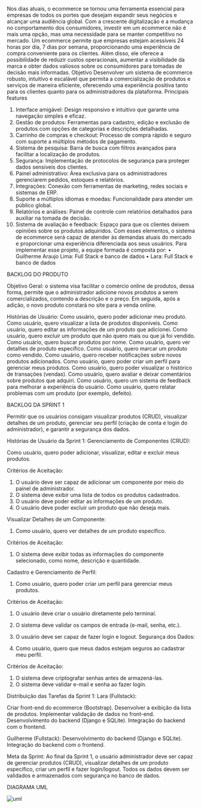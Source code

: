 Nos dias atuais, o ecommerce se tornou uma ferramenta essencial para empresas de todos os portes que desejam expandir seus negócios e alcançar uma audiência global. Com a crescente digitalização e a mudança no comportamento dos consumidores, investir em um ecommerce não é mais uma opção, mas uma necessidade para se manter competitivo no mercado.
Um ecommerce permite que empresas estejam acessíveis 24 horas por dia, 7 dias por semana, proporcionando uma experiência de compra conveniente para os clientes. Além disso, ele oferece a possibilidade de reduzir custos operacionais, aumentar a visibilidade da marca e obter dados valiosos sobre os consumidores para tomadas de decisão mais informadas.
Objetivo
Desenvolver um sistema de ecommerce robusto, intuitivo e escalável que permita a comercialização de produtos e serviços de maneira eficiente, oferecendo uma experiência positiva tanto para os clientes quanto para os administradores da plataforma.
Principais features
1.	Interface amigável: Design responsivo e intuitivo que garante uma navegação simples e eficaz.
2.	Gestão de produtos: Ferramentas para cadastro, edição e exclusão de produtos com opções de categorias e descrições detalhadas.
3.	Carrinho de compras e checkout: Processo de compra rápido e seguro com suporte a múltiplos métodos de pagamento.
4.	Sistema de pesquisa: Barra de busca com filtros avançados para facilitar a localização de produtos.
5.	Segurança: Implementação de protocolos de segurança para proteger dados sensíveis dos clientes.
6.	Painel administrativo: Área exclusiva para os administradores gerenciarem pedidos, estoques e relatórios.
7.	Integrações: Conexão com ferramentas de marketing, redes sociais e sistemas de ERP.
8.	Suporte a múltiplos idiomas e moedas: Funcionalidade para atender um público global.
9.	Relatórios e análises: Painel de controle com relatórios detalhados para auxiliar na tomada de decisão.
10.	Sistema de avaliação e feedback: Espaço para que os clientes deixem opiniões sobre os produtos adquiridos.
Com esses elementos, o sistema de ecommerce será capaz de atender às demandas atuais do mercado e proporcionar uma experiência diferenciada aos seus usuários.
Para implementar esse projeto, a equipe formada é composta por:
•	Guilherme Araujo Lima: Full Stack e banco de dados
•	Lara: Full Stack e banco de dados


BACKLOG DO PRODUTO


Objetivo Geral: o sistema visa facilitar o comércio online de produtos, dessa forma, permite que o administrador adicione novos produtos a serem comercializados, contendo a descrição e o preço. Em seguida, após a adição, o novo produto constará no site para a venda online.

Histórias de Usuário:
Como usuário, quero poder adicionar meu produto.
Como usuário, quero visualizar a lista de produtos disponíveis.
Como usuário, quero editar as informações de um produto que adicionei.
Como usuário, quero excluir um produto que não quero mais ou que já foi vendido.
Como usuário, quero buscar produtos por nome.
Como usuário, quero ver detalhes de produto específico.
Como usuário, quero marcar um produto como vendido.
Como usuário, quero receber notificações sobre novos produtos adicionados.
Como usuário, quero poder criar um perfil para gerenciar meus produtos.
Como usuário, quero poder visualizar o histórico de transações (vendas).
Como usuário, quero avaliar e deixar comentários sobre produtos que adquiri.
Como usuário, quero um sistema de feedback para melhorar a experiência do usuário.
Como usuário, quero relatar problemas com um produto (por exemplo, defeito).

BACKLOG DA SPRINT 1


Permitir que os usuários consigam visualizar produtos (CRUD), visualizar detalhes de um produto, gerenciar seu perfil (criação de conta e login do administrador), e garantir a segurança dos dados.


Histórias de Usuário da Sprint 1:
Gerenciamento de Componentes (CRUD):

Como usuário, quero poder adicionar, visualizar, editar e excluir meus produtos.

Critérios de Aceitação:
1. O usuário deve ser capaz de adicionar um componente por meio do painel de administrador.
2. O sistema deve exibir uma lista de todos os produtos cadastrados.
3. O usuário deve poder editar as informações de um produto.
4. O usuário deve poder excluir um produto que não deseja mais.

Visualizar Detalhes de um Componente:

1. Como usuário, quero ver detalhes de um produto específico.
   
Critérios de Aceitação:
1. O sistema deve exibir todas as informações do componente selecionado, como nome, descrição e quantidade.

Cadastro e Gerenciamento de Perfil:

1. Como usuário, quero poder criar um perfil para gerenciar meus produtos.

Critérios de Aceitação:
1. O usuário deve criar o usuário diretamente pelo terminal.
2. O sistema deve validar os campos de entrada (e-mail, senha, etc.).
3. O usuário deve ser capaz de fazer login e logout.
Segurança dos Dados:

1. Como usuário, quero que meus dados estejam seguros ao cadastrar meu perfil.

Critérios de Aceitação:
1. O sistema deve criptografar senhas antes de armazená-las.
2. O sistema deve validar e-mail e senha ao fazer login.


Distribuição das Tarefas da Sprint 1:
Lara (Fullstack):

Criar front-end do ecommerce (Bootstrap).
Desenvolver a exibição da lista de produtos.
Implementar validação de dados no front-end.
Desenvolvimento do backend (Django e SQLite).
Integração do backend com o frontend.

Guilherme (Fullstack):
Desenvolvimento do backend (Django e SQLite).
Integração do backend com o frontend.

Meta da Sprint:
Ao final da Sprint 1, o usuário administrador deve ser capaz de gerenciar produtos (CRUD), visualizar detalhes de um produto específico, criar um perfil e fazer login/logout. Todos os dados devem ser validados e armazenados com segurança no banco de dados.

DIAGRAMA UML

![uml](https://github.com/user-attachments/assets/e686c111-ded1-4037-b58e-d32f790522dc)
